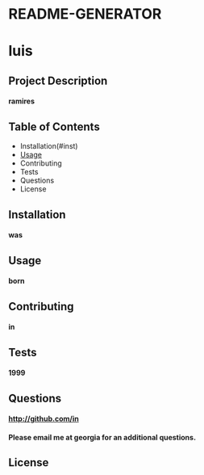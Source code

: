 # README-GENERATOR
# luis
    
## Project Description
#### ramires
    
## Table of Contents
* Installation(#inst)
* [Usage](#usage)
* Contributing
* Tests
* Questions
* License
    
## Installation <a name = 'inst'></a>
#### was 
    
## Usage <a name='usage'></a>
#### born 
    
## Contributing
#### in 
    
## Tests
#### 1999
    
## Questions
#### http://github.com/in
#### Please email me at georgia for an additional questions.
    
## License
    
